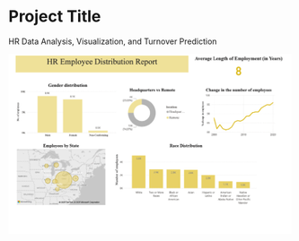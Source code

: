# Project Title
HR Data Analysis, Visualization, and Turnover Prediction

![Dashboard Screenshot](https://github.com/momamis/HR-Project/blob/main/hr_dashboard.png)

